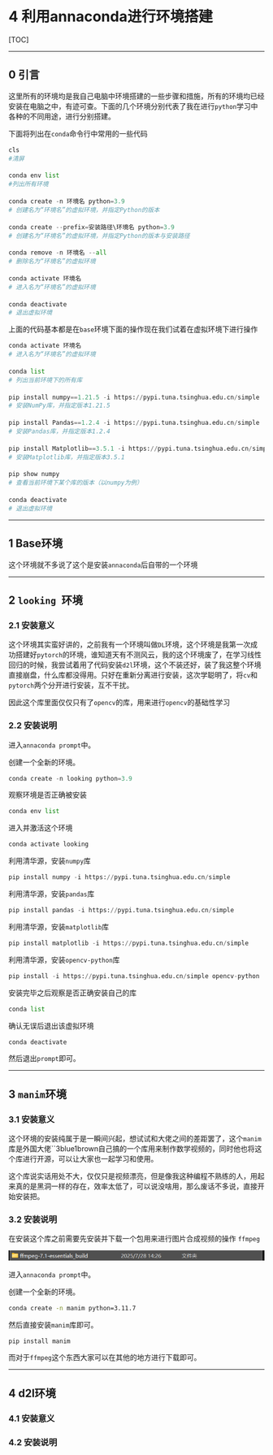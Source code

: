 # 4 利用annaconda进行环境搭建

[TOC]

---

## 0 引言

这里所有的环境均是我自己电脑中环境搭建的一些步骤和措施，所有的环境均已经安装在电脑之中，有迹可查。下面的几个环境分别代表了我在进行`python`学习中各种的不同用途，进行分别搭建。

下面将列出在`conda`命令行中常用的一些代码

```python
cls
#清屏

conda env list
#列出所有环境

conda create -n 环境名 python=3.9
# 创建名为“环境名”的虚拟环境，并指定Python的版本

conda create --prefix=安装路径\环境名 python=3.9
# 创建名为“环境名”的虚拟环境，并指定Python的版本与安装路径

conda remove -n 环境名 --all
# 删除名为“环境名”的虚拟环境

conda activate 环境名
# 进入名为“环境名”的虚拟环境

conda deactivate 
# 退出虚拟环境
```

上面的代码基本都是在`base`环境下面的操作现在我们试着在虚拟环境下进行操作

```python
conda activate 环境名
# 进入名为“环境名”的虚拟环境

conda list
# 列出当前环境下的所有库

pip install numpy==1.21.5 -i https://pypi.tuna.tsinghua.edu.cn/simple
# 安装NumPy库，并指定版本1.21.5

pip install Pandas==1.2.4 -i https://pypi.tuna.tsinghua.edu.cn/simple
# 安装Pandas库，并指定版本1.2.4

pip install Matplotlib==3.5.1 -i https://pypi.tuna.tsinghua.edu.cn/simple
# 安装Matplotlib库，并指定版本3.5.1

pip show numpy
# 查看当前环境下某个库的版本（以numpy为例）

conda deactivate
# 退出虚拟环境
```



---

## 1 Base环境

这个环境就不多说了这个是安装`annaconda`后自带的一个环境



---

## 2 `looking `环境

### 2.1 安装意义

这个环境其实蛮好讲的，之前我有一个环境叫做`DL`环境，这个环境是我第一次成功搭建好`pytorch`的环境，谁知道天有不测风云，我的这个环境废了，在学习线性回归的时候，我尝试着用了代码安装`d2l`环境，这个不装还好，装了我这整个环境直接崩盘，什么库都没得用。只好在重新分离进行安装，这次学聪明了，将`cv`和`pytorch`两个分开进行安装，互不干扰。

因此这个库里面仅仅只有了`opencv`的库，用来进行`opencv`的基础性学习

### 2.2 安装说明

进入`annaconda prompt`中。

创建一个全新的环境。

```python
conda create -n looking python=3.9          
```

观察环境是否正确被安装

```python
conda env list
```

进入并激活这个环境

```python
conda activate looking
```

利用清华源，安装`numpy`库

```python
pip install numpy -i https://pypi.tuna.tsinghua.edu.cn/simple
```

利用清华源，安装`pandas`库

```python
pip install pandas -i https://pypi.tuna.tsinghua.edu.cn/simple
```

利用清华源，安装`matplotlib`库

```python
pip install matplotlib -i https://pypi.tuna.tsinghua.edu.cn/simple
```

利用清华源，安装`opencv-python`库

```python
pip install -i https://pypi.tuna.tsinghua.edu.cn/simple opencv-python
```

安装完毕之后观察是否正确安装自己的库

```python
conda list
```

确认无误后退出该虚拟环境

```python
conda deactivate
```

然后退出`prompt`即可。



---

## 3 `manim`环境

### 3.1 安装意义

这个环境的安装纯属于是一瞬间兴起，想试试和大佬之间的差距罢了，这个`manim`库是外国大佬``3blue1brown自己搞的一个库用来制作数学视频的，同时他也将这个库进行开源，可以让大家也一起学习和使用。

这个库说实话用处不大，仅仅只是视频漂亮，但是像我这种编程不熟练的人，用起来真的是黑洞一样的存在，效率太低了，可以说没啥用，那么废话不多说，直接开始安装把。

### 3.2 安装说明

在安装这个库之前需要先安装并下载一个包用来进行图片合成视频的操作 `ffmpeg`

![image-20250822143318430](https://raw.githubusercontent.com/sxq12320/typora_book/main/img/20250822143349660.png)

进入`annaconda prompt`中。

创建一个全新的环境。

```bash
conda create -n manim python=3.11.7 
```

然后直接安装`manim`库即可。

```bash
pip install manim
```

而对于`ffmpeg`这个东西大家可以在其他的地方进行下载即可。



---

## 4 d2l环境

### 4.1 安装意义

### 4.2 安装说明



